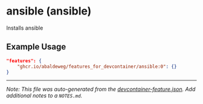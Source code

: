
# ansible (ansible)

Installs ansible

## Example Usage

```json
"features": {
    "ghcr.io/abaldeweg/features_for_devcontainer/ansible:0": {}
}
```





---

_Note: This file was auto-generated from the [devcontainer-feature.json](https://github.com/abaldeweg/features_for_devcontainer/blob/main/src/ansible/devcontainer-feature.json).  Add additional notes to a `NOTES.md`._
